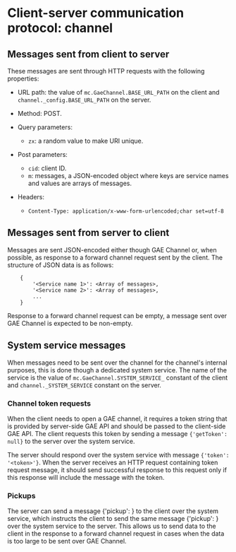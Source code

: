 # Client-server communication protocol: channel #

## Messages sent from client to server ##

These messages are sent through HTTP requests with the following properties:

- URL path: the value of `mc.GaeChannel.BASE_URL_PATH` on the client and `channel._config.BASE_URL_PATH` on the server.

- Method: POST.

- Query parameters:

    - `zx`: a random value to make URI unique.

- Post parameters:

    - `cid`: client ID.
    - `m`: messages, a JSON-encoded object where keys are service names and values are arrays of messages.

- Headers:

    - `Content-Type: application/x-www-form-urlencoded;char set=utf-8`


## Messages sent from server to client ##

Messages are sent JSON-encoded either though GAE Channel or, when possible, as response to a forward channel request sent by the client. The structure of JSON data is as follows:

        {
            '<Service name 1>': <Array of messages>,
            '<Service name 2>': <Array of messages>,
            ...
        }

Response to a forward channel request can be empty, a message sent over GAE Channel is expected to be non-empty.


## System service messages ##

When messages need to be sent over the channel for the channel's internal purposes, this is done though a dedicated system service. The name of the service is the value of `mc.GaeChannel.SYSTEM_SERVICE_` constant of the client and `channel._SYSTEM_SERVICE` constant on the server.


### Channel token requests ###

When the client needs to open a GAE channel, it requires a token string that is provided by server-side GAE API and should be passed to the client-side GAE API. The client requests this token by sending a message `{'getToken': null}` to the server over the system service.

The server should respond over the system service with message `{'token': '<token>'}`. When the server receives an HTTP request containing token request message, it should send successful response to this request only if this response will include the message with the token.


### Pickups ###

The server can send a message {'pickup': <pickup ID>} to the client over the system service, which instructs the client to send the same message {'pickup': <pickup ID>} over the system service to the server. This allows us to send data to the client in the response to a forward channel request in cases when the data is too large to be sent over GAE Channel.
